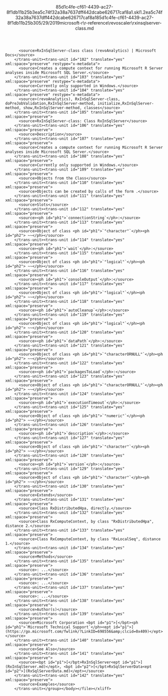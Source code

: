 <?xml version="1.0"?><xliff version="1.2" xmlns="urn:oasis:names:tc:xliff:document:1.2" xmlns:xsi="http://www.w3.org/2001/XMLSchema-instance" xsi:schemaLocation="urn:oasis:names:tc:xliff:document:1.2 xliff-core-1.2-transitional.xsd"><file datatype="xml" original="rxinsqlserver-class.md" source-language="en-US" target-language="en-US"><header><tool tool-id="mdxliff" tool-name="mdxliff" tool-version="1.0-8ab897d" tool-company="Microsoft" /><xliffext:skl_file_name xmlns:xliffext="urn:microsoft:content:schema:xliffextensions">85d1c4fe-cf61-4439-ac27-8f1db11b25b3ea5c74f32a38a7637dff442dcabe626717caf8a1.skl</xliffext:skl_file_name><xliffext:version xmlns:xliffext="urn:microsoft:content:schema:xliffextensions">1.2</xliffext:version><xliffext:ms.openlocfilehash xmlns:xliffext="urn:microsoft:content:schema:xliffextensions">ea5c74f32a38a7637dff442dcabe626717caf8a1</xliffext:ms.openlocfilehash><xliffext:ms.sourcegitcommit xmlns:xliffext="urn:microsoft:content:schema:xliffextensions">85d1c4fe-cf61-4439-ac27-8f1db11b25b3</xliffext:ms.sourcegitcommit><xliffext:ms.lasthandoff xmlns:xliffext="urn:microsoft:content:schema:xliffextensions">05/29/2019</xliffext:ms.lasthandoff><xliffext:ms.openlocfilepath xmlns:xliffext="urn:microsoft:content:schema:xliffextensions">microsoft-r\r-reference\revoscaler\rxinsqlserver-class.md</xliffext:ms.openlocfilepath></header><body><group id="content" extype="content"><trans-unit id="101" translate="yes" xml:space="preserve" restype="x-metadata">
          <source>RxInSqlServer-class class (revoAnalytics) | Microsoft Docs</source>
        </trans-unit><trans-unit id="102" translate="yes" xml:space="preserve" restype="x-metadata">
          <source>Creates a compute context for running Microsoft R Server analyses inside Microsoft SQL Server.</source>
        </trans-unit><trans-unit id="103" translate="yes" xml:space="preserve" restype="x-metadata">
          <source>Currently only supported in Windows.</source>
        </trans-unit><trans-unit id="104" translate="yes" xml:space="preserve" restype="x-metadata">
          <source>(revoAnalytics), RxInSqlServer-class, doPreJobValidation,RxInSqlServer-method, initialize,RxInSqlServer-method, show,RxInSqlServer-method, classes</source>
        </trans-unit><trans-unit id="105" translate="yes" xml:space="preserve">
          <source>RxInSqlServer-class: Class RxInSqlServer</source>
        </trans-unit><trans-unit id="106" translate="yes" xml:space="preserve">
          <source>Description</source>
        </trans-unit><trans-unit id="107" translate="yes" xml:space="preserve">
          <source>Creates a compute context for running Microsoft R Server analyses inside Microsoft SQL Server.</source>
        </trans-unit><trans-unit id="108" translate="yes" xml:space="preserve">
          <source>Currently only supported in Windows.</source>
        </trans-unit><trans-unit id="109" translate="yes" xml:space="preserve">
          <source>Objects from the Class</source>
        </trans-unit><trans-unit id="110" translate="yes" xml:space="preserve">
          <source>Objects can be created by calls of the form .</source>
        </trans-unit><trans-unit id="111" translate="yes" xml:space="preserve">
          <source>Slots</source>
        </trans-unit><trans-unit id="112" translate="yes" xml:space="preserve">
          <source><ph id="ph1">`connectionString`</ph>:</source>
        </trans-unit><trans-unit id="113" translate="yes" xml:space="preserve">
          <source>Object of class <ph id="ph1">`"character"`</ph><ph id="ph2"> ~~</ph></source>
        </trans-unit><trans-unit id="114" translate="yes" xml:space="preserve">
          <source><ph id="ph1">`wait`</ph>:</source>
        </trans-unit><trans-unit id="115" translate="yes" xml:space="preserve">
          <source>Object of class <ph id="ph1">`"logical"`</ph><ph id="ph2"> ~~</ph></source>
        </trans-unit><trans-unit id="116" translate="yes" xml:space="preserve">
          <source><ph id="ph1">`consoleOutput`</ph>:</source>
        </trans-unit><trans-unit id="117" translate="yes" xml:space="preserve">
          <source>Object of class <ph id="ph1">`"logical"`</ph><ph id="ph2"> ~~</ph></source>
        </trans-unit><trans-unit id="118" translate="yes" xml:space="preserve">
          <source><ph id="ph1">`autoCleanup`</ph>:</source>
        </trans-unit><trans-unit id="119" translate="yes" xml:space="preserve">
          <source>Object of class <ph id="ph1">`"logical"`</ph><ph id="ph2"> ~~</ph></source>
        </trans-unit><trans-unit id="120" translate="yes" xml:space="preserve">
          <source><ph id="ph1">`dataPath`</ph>:</source>
        </trans-unit><trans-unit id="121" translate="yes" xml:space="preserve">
          <source>Object of class <ph id="ph1">`"characterORNULL"`</ph><ph id="ph2"> ~~</ph></source>
        </trans-unit><trans-unit id="122" translate="yes" xml:space="preserve">
          <source><ph id="ph1">`packagesToLoad`</ph>:</source>
        </trans-unit><trans-unit id="123" translate="yes" xml:space="preserve">
          <source>Object of class <ph id="ph1">`"characterORNULL"`</ph><ph id="ph2"> ~~</ph></source>
        </trans-unit><trans-unit id="124" translate="yes" xml:space="preserve">
          <source><ph id="ph1">`executionTimeout`</ph>:</source>
        </trans-unit><trans-unit id="125" translate="yes" xml:space="preserve">
          <source>Object of class <ph id="ph1">`"numeric"`</ph><ph id="ph2"> ~~</ph></source>
        </trans-unit><trans-unit id="126" translate="yes" xml:space="preserve">
          <source><ph id="ph1">`description`</ph>:</source>
        </trans-unit><trans-unit id="127" translate="yes" xml:space="preserve">
          <source>Object of class <ph id="ph1">`"character"`</ph><ph id="ph2"> ~~</ph></source>
        </trans-unit><trans-unit id="128" translate="yes" xml:space="preserve">
          <source><ph id="ph1">`version`</ph>:</source>
        </trans-unit><trans-unit id="129" translate="yes" xml:space="preserve">
          <source>Object of class <ph id="ph1">`"character"`</ph><ph id="ph2"> ~~</ph></source>
        </trans-unit><trans-unit id="130" translate="yes" xml:space="preserve">
          <source>Extends</source>
        </trans-unit><trans-unit id="131" translate="yes" xml:space="preserve">
          <source>Class RxDistributedHpa, directly.</source>
        </trans-unit><trans-unit id="132" translate="yes" xml:space="preserve">
          <source>Class RxComputeContext, by class "RxDistributedHpa", distance 2.</source>
        </trans-unit><trans-unit id="133" translate="yes" xml:space="preserve">
          <source>Class RxComputeContext, by class "RxLocalSeq", distance 1.</source>
        </trans-unit><trans-unit id="134" translate="yes" xml:space="preserve">
          <source>Methods</source>
        </trans-unit><trans-unit id="135" translate="yes" xml:space="preserve">
          <source>: ...</source>
        </trans-unit><trans-unit id="136" translate="yes" xml:space="preserve">
          <source>: ...</source>
        </trans-unit><trans-unit id="137" translate="yes" xml:space="preserve">
          <source>: ...</source>
        </trans-unit><trans-unit id="138" translate="yes" xml:space="preserve">
          <source>Author(s)</source>
        </trans-unit><trans-unit id="139" translate="yes" xml:space="preserve">
          <source>Microsoft Corporation <bpt id="p1">[</bpt><ph id="ph1">`Microsoft Technical Support`</ph><ept id="p1">](https://go.microsoft.com/fwlink/?LinkID=698556&amp;clcid=0x409)</ept></source>
        </trans-unit><trans-unit id="140" translate="yes" xml:space="preserve">
          <source>See Also</source>
        </trans-unit><trans-unit id="141" translate="yes" xml:space="preserve">
          <source><bpt id="p1">[</bpt>RxInSqlServer<ept id="p1">](RxInSqlServer.md)</ept>, <bpt id="p2">[</bpt>RxSqlServerData<ept id="p2">](RxSqlServerData.md)</ept></source>
        </trans-unit><trans-unit id="142" translate="yes" xml:space="preserve">
          <source>Examples</source>
        </trans-unit></group></body></file></xliff>